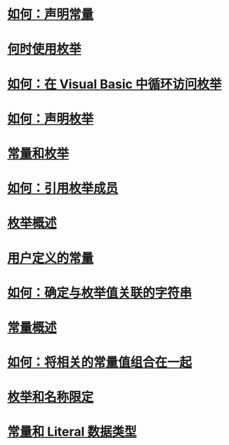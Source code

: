 # [如何：声明常量](how-to-declare-a-constant.md)
# [何时使用枚举](when-to-use-an-enumeration.md)
# [如何：在 Visual Basic 中循环访问枚举](how-to-iterate-through-an-enumeration.md)
# [如何：声明枚举](how-to-declare-enumerations.md)
# [常量和枚举](index.md)
# [如何：引用枚举成员](how-to-refer-to-an-enumeration-member.md)
# [枚举概述](enumerations-overview.md)
# [用户定义的常量](user-defined-constants.md)
# [如何：确定与枚举值关联的字符串](how-to-determine-the-string-associated-with-an-enumeration-value.md)
# [常量概述](constants-overview.md)
# [如何：将相关的常量值组合在一起](how-to-group-related-constant-values-together.md)
# [枚举和名称限定](enumerations-and-name-qualification.md)
# [常量和 Literal 数据类型](constant-and-literal-data-types.md)

